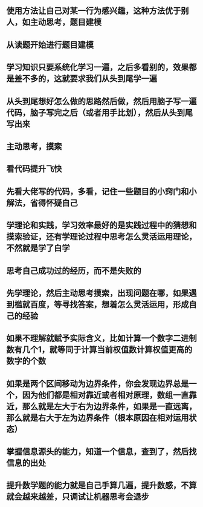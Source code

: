 ## 使用方法让自己对某一行为感兴趣，这种方法优于别人，如主动思考，题目建模

## 从读题开始进行题目建模

## 学习知识只要系统化学习一遍，之后多看别的，效果都是差不多的，这就要求我们从头到尾学一遍

## 从头到尾想好怎么做的思路然后做，然后用脑子写一遍代码，脑子写完之后（或者用手比划），然后从头到尾写出来

## 主动思考，摸索

## 看代码提升飞快

## 先看大佬写的代码，多看，记住一些题目的小窍门和小解法，省得怀疑自己

## 学理论和实践，学习效率最好的是实践过程中的猜想和摸索验证，还有学理论过程中思考怎么灵活运用理论，不然就是学了白学

## 思考自己成功过的经历，而不是失败的

## 先学理论，然后主动思考摸索，出现问题在哪，如果遇到槛就百度，等寻找答案，想着怎么灵活运用，形成自己的经验

## 如果不理解就赋予实际含义，比如计算一个数字二进制数有几个1，就等同于计算当前权值数计算权值更高的数字的个数

## 如果是两个区间移动为边界条件，你会发现边界总是一个，因为他们都是相对靠近或者相对原理，数组一直靠近，那么就是左大于右为边界条件，如果是一直远离，那么就是右大于左为边界条件（根本原因在相对运用状态）

## 掌握信息源头的能力，知道一个信息，查到了，然后找信息的出处

## 提升数学题的能力就是自己手算几遍，提升数感，不算就会越来越差，只调试让机器思考会退步
